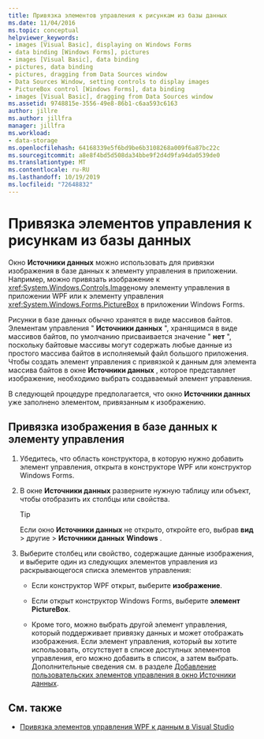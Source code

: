 ```yaml
---
title: Привязка элементов управления к рисункам из базы данных
ms.date: 11/04/2016
ms.topic: conceptual
helpviewer_keywords:
- images [Visual Basic], displaying on Windows Forms
- data binding [Windows Forms], pictures
- images [Visual Basic], data binding
- pictures, data binding
- pictures, dragging from Data Sources window
- Data Sources Window, setting controls to display images
- PictureBox control [Windows Forms], data binding
- images [Visual Basic], dragging from Data Sources window
ms.assetid: 9748815e-3556-49e8-86b1-c6aa593c6163
author: jillre
ms.author: jillfra
manager: jillfra
ms.workload:
- data-storage
ms.openlocfilehash: 64168339e5f6bd9be6b3108268a009f6a87bc22c
ms.sourcegitcommit: a8e8f4bd5d508da34bbe9f2d4d9fa94da0539de0
ms.translationtype: MT
ms.contentlocale: ru-RU
ms.lasthandoff: 10/19/2019
ms.locfileid: "72648832"
---
```

# <a name="bind-controls-to-pictures-from-a-database"></a>Привязка элементов управления к рисункам из базы данных

Окно **Источники данных** можно использовать для привязки изображения в базе данных к элементу управления в приложении. Например, можно привязать изображение к <xref:System.Windows.Controls.Image>ному элементу управления в приложении WPF или к элементу управления <xref:System.Windows.Forms.PictureBox> в приложении Windows Forms.

Рисунки в базе данных обычно хранятся в виде массивов байтов. Элементам управления " **Источники данных** ", хранящимся в виде массивов байтов, по умолчанию присваивается значение " **нет** ", поскольку байтовые массивы могут содержать любые данные из простого массива байтов в исполняемый файл большого приложения. Чтобы создать элемент управления с привязкой к данным для элемента массива байтов в окне **Источники данных** , которое представляет изображение, необходимо выбрать создаваемый элемент управления.

В следующей процедуре предполагается, что окно **Источники данных** уже заполнено элементом, привязанным к изображению.

## <a name="to-bind-a-picture-in-a-database-to-a-control"></a>Привязка изображения в базе данных к элементу управления

1. Убедитесь, что область конструктора, в которую нужно добавить элемент управления, открыта в конструкторе WPF или конструктор Windows Forms.

2. В окне **Источники данных** разверните нужную таблицу или объект, чтобы отобразить их столбцы или свойства.

   > [!TIP]
   > Если окно **Источники данных** не открыто, откройте его, выбрав **вид**  >  другие  > **Источники данных** **Windows** .

3. Выберите столбец или свойство, содержащие данные изображения, и выберите один из следующих элементов управления из раскрывающегося списка элементов управления:

    - Если конструктор WPF открыт, выберите **изображение**.

    - Если открыт конструктор Windows Forms, выберите **элемент PictureBox**.

    - Кроме того, можно выбрать другой элемент управления, который поддерживает привязку данных и может отображать изображения. Если элемент управления, который вы хотите использовать, отсутствует в списке доступных элементов управления, его можно добавить в список, а затем выбрать. Дополнительные сведения см. в разделе [Добавление пользовательских элементов управления в окно Источники данных](../data-tools/add-custom-controls-to-the-data-sources-window.md).

## <a name="see-also"></a>См. также

- [Привязка элементов управления WPF к данным в Visual Studio](../data-tools/bind-wpf-controls-to-data-in-visual-studio.md)